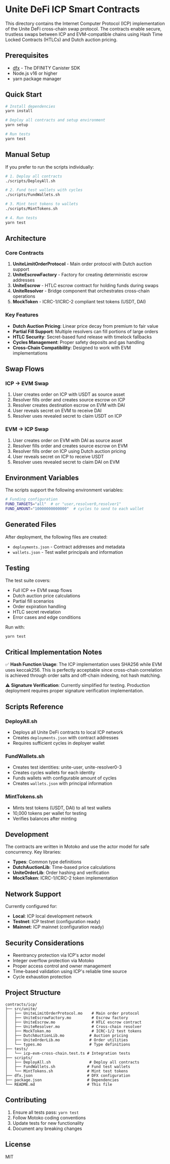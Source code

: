 # Unite DeFi ICP Smart Contracts

This directory contains the Internet Computer Protocol (ICP) implementation of the Unite DeFi cross-chain swap protocol. The contracts enable secure, trustless swaps between ICP and EVM-compatible chains using Hash Time Locked Contracts (HTLCs) and Dutch auction pricing.

## Prerequisites

- [dfx](https://internetcomputer.org/docs/current/developer-docs/setup/install) - The DFINITY Canister SDK
- Node.js v16 or higher
- yarn package manager

## Quick Start

```bash
# Install dependencies
yarn install

# Deploy all contracts and setup environment
yarn setup

# Run tests
yarn test
```

## Manual Setup

If you prefer to run the scripts individually:

```bash
# 1. Deploy all contracts
./scripts/DeployAll.sh

# 2. Fund test wallets with cycles
./scripts/FundWallets.sh

# 3. Mint test tokens to wallets
./scripts/MintTokens.sh

# 4. Run tests
yarn test
```

## Architecture

### Core Contracts

1. **UniteLimitOrderProtocol** - Main order protocol with Dutch auction support
2. **UniteEscrowFactory** - Factory for creating deterministic escrow addresses
3. **UniteEscrow** - HTLC escrow contract for holding funds during swaps
4. **UniteResolver** - Bridge component that orchestrates cross-chain operations
5. **MockToken** - ICRC-1/ICRC-2 compliant test tokens (USDT, DAI)

### Key Features

- **Dutch Auction Pricing**: Linear price decay from premium to fair value
- **Partial Fill Support**: Multiple resolvers can fill portions of large orders  
- **HTLC Security**: Secret-based fund release with timelock fallbacks
- **Cycles Management**: Proper safety deposits and gas handling
- **Cross-Chain Compatibility**: Designed to work with EVM implementations

## Swap Flows

### ICP → EVM Swap
1. User creates order on ICP with USDT as source asset
2. Resolver fills order and creates source escrow on ICP
3. Resolver creates destination escrow on EVM with DAI
4. User reveals secret on EVM to receive DAI
5. Resolver uses revealed secret to claim USDT on ICP

### EVM → ICP Swap  
1. User creates order on EVM with DAI as source asset
2. Resolver fills order and creates source escrow on EVM
3. Resolver fills order on ICP using Dutch auction pricing
4. User reveals secret on ICP to receive USDT
5. Resolver uses revealed secret to claim DAI on EVM

## Environment Variables

The scripts support the following environment variables:

```bash
# Funding configuration
FUND_TARGETS="all"  # or "user,resolver0,resolver1"
FUND_AMOUNT="10000000000000"  # cycles to send to each wallet
```

## Generated Files

After deployment, the following files are created:

- `deployments.json` - Contract addresses and metadata
- `wallets.json` - Test wallet principals and information

## Testing

The test suite covers:

- Full ICP ↔ EVM swap flows
- Dutch auction price calculations
- Partial fill scenarios
- Order expiration handling
- HTLC secret revelation
- Error cases and edge conditions

Run with:
```bash
yarn test
```

## Critical Implementation Notes

✅ **Hash Function Usage**: The ICP implementation uses SHA256 while EVM uses keccak256. This is perfectly acceptable since cross-chain correlation is achieved through order salts and off-chain indexing, not hash matching.

⚠️ **Signature Verification**: Currently simplified for testing. Production deployment requires proper signature verification implementation.

## Scripts Reference

### DeployAll.sh
- Deploys all Unite DeFi contracts to local ICP network
- Creates `deployments.json` with contract addresses
- Requires sufficient cycles in deployer wallet

### FundWallets.sh  
- Creates test identities: unite-user, unite-resolver0-3
- Creates cycles wallets for each identity
- Funds wallets with configurable amount of cycles
- Creates `wallets.json` with principal information

### MintTokens.sh
- Mints test tokens (USDT, DAI) to all test wallets
- 10,000 tokens per wallet for testing
- Verifies balances after minting

## Development

The contracts are written in Motoko and use the actor model for safe concurrency. Key libraries:

- **Types**: Common type definitions
- **DutchAuctionLib**: Time-based price calculations  
- **UniteOrderLib**: Order hashing and verification
- **MockToken**: ICRC-1/ICRC-2 token implementation

## Network Support

Currently configured for:
- **Local**: ICP local development network
- **Testnet**: ICP testnet (configuration ready)
- **Mainnet**: ICP mainnet (configuration ready)

## Security Considerations

- Reentrancy protection via ICP's actor model
- Integer overflow protection via Motoko
- Proper access control and owner management
- Time-based validation using ICP's reliable time source
- Cycle exhaustion protection

## Project Structure

```
contracts/icp/
├── src/unite/
│   ├── UniteLimitOrderProtocol.mo    # Main order protocol
│   ├── UniteEscrowFactory.mo         # Escrow factory
│   ├── UniteEscrow.mo                # HTLC escrow contract
│   ├── UniteResolver.mo              # Cross-chain resolver
│   ├── MockToken.mo                  # ICRC-1/2 test tokens
│   ├── DutchAuctionLib.mo           # Auction pricing
│   ├── UniteOrderLib.mo             # Order utilities
│   └── types.mo                     # Type definitions
├── tests/
│   └── icp-evm-cross-chain.test.ts # Integration tests
├── scripts/
│   ├── DeployAll.sh                 # Deploy all contracts
│   ├── FundWallets.sh              # Fund test wallets
│   └── MintTokens.sh               # Mint test tokens
├── dfx.json                        # DFX configuration
├── package.json                    # Dependencies
└── README.md                       # This file
```

## Contributing

1. Ensure all tests pass: `yarn test`
2. Follow Motoko coding conventions
3. Update tests for new functionality
4. Document any breaking changes

## License

MIT